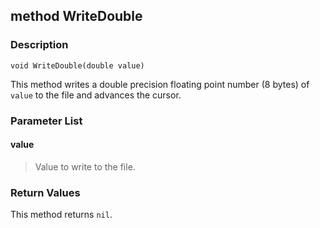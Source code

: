 ## method WriteDouble ##

### Description ###
	void WriteDouble(double value)
This method writes a double precision floating point number (8 bytes) of `value` to the file and advances the cursor.

### Parameter List ###
#### value ####
>Value to write to the file.

### Return Values ###
This method returns `nil`.